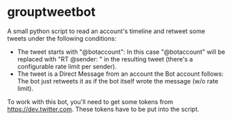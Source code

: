 grouptweetbot
=============

A small python script to read an account's timeline and retweet some tweets under the following conditions:

  * The tweet starts with "@botaccount": In this case "@botaccount" will be replaced with "RT @sender: " 
    in the resulting tweet (there's a configurable rate limit per sender).
  * The tweet is a Direct Message from an account the Bot account follows: The bot just retweets it as 
    if the bot itself wrote the message (w/o rate limit).

To work with this bot, you'll need to get some tokens from https://dev.twitter.com. These tokens have to 
be put into the script.

